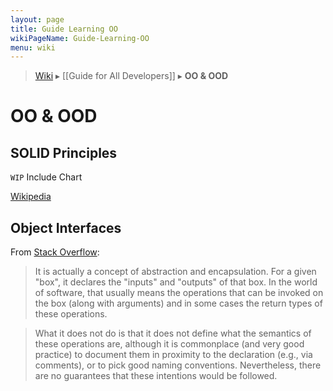 ```yaml
---
layout: page
title: Guide Learning OO
wikiPageName: Guide-Learning-OO
menu: wiki
---
```


> [Wiki](Home) ▸ [[Guide for All Developers]] ▸ **OO & OOD**

# OO & OOD

## SOLID Principles

`WIP` Include Chart

[Wikipedia](http://en.wikipedia.org/wiki/SOLID_%28object-oriented_design%29)

## Object Interfaces

From [Stack Overflow](http://stackoverflow.com/questions/2866987/what-is-the-definition-of-interface-in-object-oriented-programming):

> It is actually a concept of abstraction and encapsulation. For a given "box", it declares the "inputs" and "outputs" of that box. In the world of software, that usually means the operations that can be invoked on the box (along with arguments) and in some cases the return types of these operations.

> What it does not do is that it does not define what the semantics of these operations are, although it is commonplace (and very good practice) to document them in proximity to the declaration (e.g., via comments), or to pick good naming conventions. Nevertheless, there are no guarantees that these intentions would be followed.
